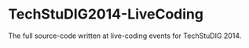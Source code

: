 TechStuDIG2014-LiveCoding
=========================

The full source-code written at live-coding events for TechStuDIG 2014.

